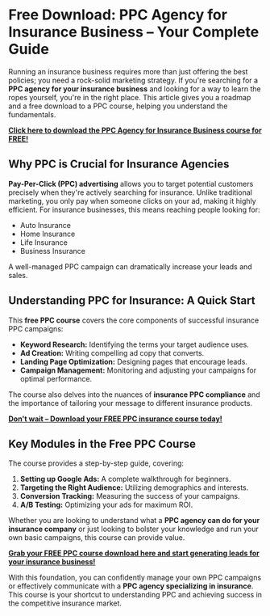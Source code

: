 # Free Download: PPC Agency for Insurance Business – Your Complete Guide

Running an insurance business requires more than just offering the best policies; you need a rock-solid marketing strategy. If you're searching for a **PPC agency for your insurance business** and looking for a way to learn the ropes yourself, you're in the right place. This article gives you a roadmap and a free download to a PPC course, helping you understand the fundamentals.

[**Click here to download the PPC Agency for Insurance Business course for FREE!**](https://udemywork.com/ppc-agency-for-insurance-business)

## Why PPC is Crucial for Insurance Agencies

**Pay-Per-Click (PPC) advertising** allows you to target potential customers precisely when they're actively searching for insurance. Unlike traditional marketing, you only pay when someone clicks on your ad, making it highly efficient. For insurance businesses, this means reaching people looking for:

*   Auto Insurance
*   Home Insurance
*   Life Insurance
*   Business Insurance

A well-managed PPC campaign can dramatically increase your leads and sales.

## Understanding PPC for Insurance: A Quick Start

This **free PPC course** covers the core components of successful insurance PPC campaigns:

*   **Keyword Research:** Identifying the terms your target audience uses.
*   **Ad Creation:** Writing compelling ad copy that converts.
*   **Landing Page Optimization:** Designing pages that encourage leads.
*   **Campaign Management:** Monitoring and adjusting your campaigns for optimal performance.

The course also delves into the nuances of **insurance PPC compliance** and the importance of tailoring your message to different insurance products.

[**Don't wait – Download your FREE PPC insurance course today!**](https://udemywork.com/ppc-agency-for-insurance-business)

## Key Modules in the Free PPC Course

The course provides a step-by-step guide, covering:

1.  **Setting up Google Ads:** A complete walkthrough for beginners.
2.  **Targeting the Right Audience:** Utilizing demographics and interests.
3.  **Conversion Tracking:** Measuring the success of your campaigns.
4.  **A/B Testing:** Optimizing your ads for maximum ROI.

Whether you are looking to understand what a **PPC agency can do for your insurance company** or just looking to bolster your knowledge and run your own basic campaigns, this course can provide value.

**[Grab your FREE PPC course download here and start generating leads for your insurance business!](https://udemywork.com/ppc-agency-for-insurance-business)**

With this foundation, you can confidently manage your own PPC campaigns or effectively communicate with a **PPC agency specializing in insurance**. This course is your shortcut to understanding PPC and achieving success in the competitive insurance market.
